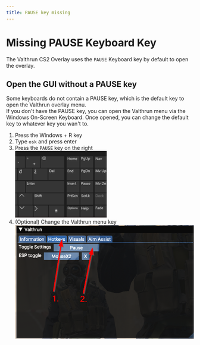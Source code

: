 ```yaml
---
title: PAUSE key missing
---
```


# Missing PAUSE Keyboard Key

The Valthrun CS2 Overlay uses the `PAUSE` Keyboard key by default to open the overlay.

## Open the GUI without a PAUSE key

Some keyboards do not contain a PAUSE key, which is the default key to open the Valthrun overlay menu.  
If you don't have the PAUSE key, you can open the Valthrun menu via the Windows On-Screen Keyboard.
Once opened, you can change the default key to whatever key you wan't to.

1. Press the Windows + R key
2. Type `osk` and press enter
3. Press the `PAUSE` key on the right  
   ![image of pause key](../../_media/screenshot_virtual_keyboard.png)
4. (Optional) Change the Valthrun menu key  
   ![image of valthrun overlay](../../_media/screenshot_valthrun_hotkey_toggle_settings.png)
